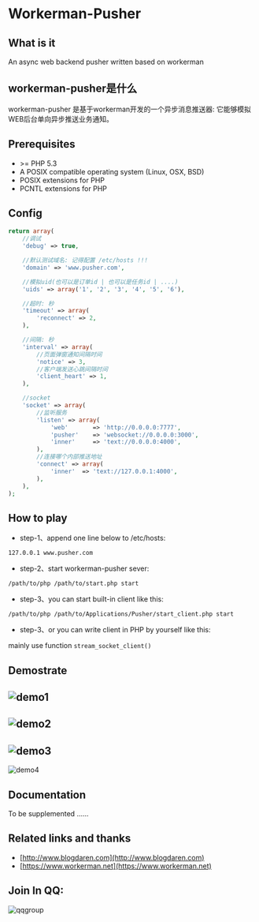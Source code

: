 # Workerman-Pusher

## What is it
An async web backend pusher written based on workerman

## workerman-pusher是什么
workerman-pusher 是基于workerman开发的一个异步消息推送器: 它能够模拟WEB后台单向异步推送业务通知。

## Prerequisites
* \>= PHP 5.3
* A POSIX compatible operating system (Linux, OSX, BSD)  
* POSIX extensions for PHP  
* PCNTL extensions for PHP  

## Config

```php
return array(
    //调试
    'debug' => true,

    //默认测试域名: 记得配置 /etc/hosts !!!
    'domain' => 'www.pusher.com',

    //模拟uid(也可以是订单id | 也可以是任务id | ....)
    'uids' => array('1', '2', '3', '4', '5', '6'),

    //超时: 秒
    'timeout' => array(
        'reconnect' => 2,
    ),

    //间隔: 秒
    'interval' => array(
        //页面弹窗通知间隔时间
        'notice' => 3,
        //客户端发送心跳间隔时间
        'client_heart' => 1,
    ),

    //socket
    'socket' => array(
        //监听服务
        'listen' => array(
            'web'       => 'http://0.0.0.0:7777',
            'pusher'    => 'websocket://0.0.0.0:3000',
            'inner'     => 'text://0.0.0.0:4000',
        ),
        //连接哪个内部推送地址
        'connect' => array(
            'inner'  => 'text://127.0.0.1:4000',
        ),
    ),
);
```

## How to play
* step-1、append one line below to /etc/hosts:

```127.0.0.1 www.pusher.com```

* step-2、start workerman-pusher sever:

```/path/to/php /path/to/start.php start```

* step-3、you can start built-in client like this:

```/path/to/php /path/to/Applications/Pusher/start_client.php start```

* step-3、or you can write client in PHP by yourself like this:

mainly use function `stream_socket_client()` 


## Demostrate
![demo1](https://github.com/blogdaren/workerman-pusher/blob/master/media/demo1.png)
----
![demo2](https://github.com/blogdaren/workerman-pusher/blob/master/media/demo2.png)
----
![demo3](https://github.com/blogdaren/workerman-pusher/blob/master/media/demo3.png)
----
![demo4](https://github.com/blogdaren/workerman-pusher/blob/master/media/demo4.png)

## Documentation
To be supplemented ...... 

## Related links and thanks

* [http://www.blogdaren.com](http://www.blogdaren.com)
* [https://www.workerman.net](https://www.workerman.net)

## Join In QQ:
![qqgroup](https://github.com/blogdaren/workerman-pusher/blob/master/media/qqgroup.png)


